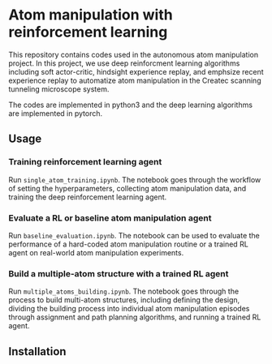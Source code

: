 # Atom manipulation with reinforcement learning

This repository contains codes used in the autonomous atom manipulation project. In this project, we use deep reinforcment learning algorithms including soft actor-critic, hindsight experience replay, and emphsize recent experience replay to automatize atom manipulation in the Createc scanning tunneling microscope system. 

The codes are implemented in python3 and the deep learning algorithms are implemented in pytorch. 


## Usage

### Training reinforcement learning agent
Run 
`
single_atom_training.ipynb
`.
The notebook goes through the workflow of setting the hyperparameters, collecting atom manipulation data, and training the deep reinforcement learning agent.

### Evaluate a RL or baseline atom manipulation agent
Run `baseline_evaluation.ipynb`. The notebook can be used to evaluate the performance of a hard-coded atom manipulation routine or a trained RL agent on real-world atom manipulation experiments.

### Build a multiple-atom structure with a trained RL agent
Run `multiple_atoms_building.ipynb`. The notebook goes through the process to build multi-atom structures, including defining the design, dividing the building process into individual atom manipulation episodes through assignment and path planning algorithms, and running a trained RL agent.


## Installation
